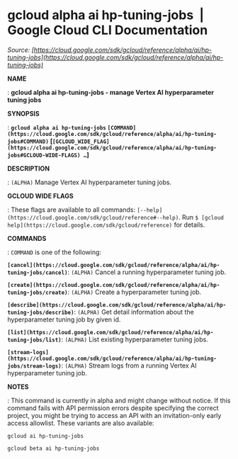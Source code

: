 # gcloud alpha ai hp-tuning-jobs  |  Google Cloud CLI Documentation

*Source: [https://cloud.google.com/sdk/gcloud/reference/alpha/ai/hp-tuning-jobs](https://cloud.google.com/sdk/gcloud/reference/alpha/ai/hp-tuning-jobs)*

**NAME**

: **gcloud alpha ai hp-tuning-jobs - manage Vertex AI hyperparameter tuning jobs**

**SYNOPSIS**

: **`gcloud alpha ai hp-tuning-jobs` `[COMMAND](https://cloud.google.com/sdk/gcloud/reference/alpha/ai/hp-tuning-jobs#COMMAND)` [`[GCLOUD_WIDE_FLAG](https://cloud.google.com/sdk/gcloud/reference/alpha/ai/hp-tuning-jobs#GCLOUD-WIDE-FLAGS) …`]**

**DESCRIPTION**

: `(ALPHA)` Manage Vertex AI hyperparameter tuning jobs.

**GCLOUD WIDE FLAGS**

: These flags are available to all commands: `[--help](https://cloud.google.com/sdk/gcloud/reference#--help)`.
Run `$ [gcloud help](https://cloud.google.com/sdk/gcloud/reference)` for details.

**COMMANDS**

: ``COMMAND`` is one of the following:

**`[cancel](https://cloud.google.com/sdk/gcloud/reference/alpha/ai/hp-tuning-jobs/cancel)`**:
`(ALPHA)` Cancel a running hyperparameter tuning job.

**`[create](https://cloud.google.com/sdk/gcloud/reference/alpha/ai/hp-tuning-jobs/create)`**:
`(ALPHA)` Create a hyperparameter tuning job.

**`[describe](https://cloud.google.com/sdk/gcloud/reference/alpha/ai/hp-tuning-jobs/describe)`**:
`(ALPHA)` Get detail information about the hyperparameter tuning job
by given id.

**`[list](https://cloud.google.com/sdk/gcloud/reference/alpha/ai/hp-tuning-jobs/list)`**:
`(ALPHA)` List existing hyperparameter tuning jobs.

**`[stream-logs](https://cloud.google.com/sdk/gcloud/reference/alpha/ai/hp-tuning-jobs/stream-logs)`**:
`(ALPHA)` Stream logs from a running Vertex AI hyperparameter tuning
job.

**NOTES**

: This command is currently in alpha and might change without notice. If this
command fails with API permission errors despite specifying the correct project,
you might be trying to access an API with an invitation-only early access
allowlist. These variants are also available:

```
gcloud ai hp-tuning-jobs
```

```
gcloud beta ai hp-tuning-jobs
```